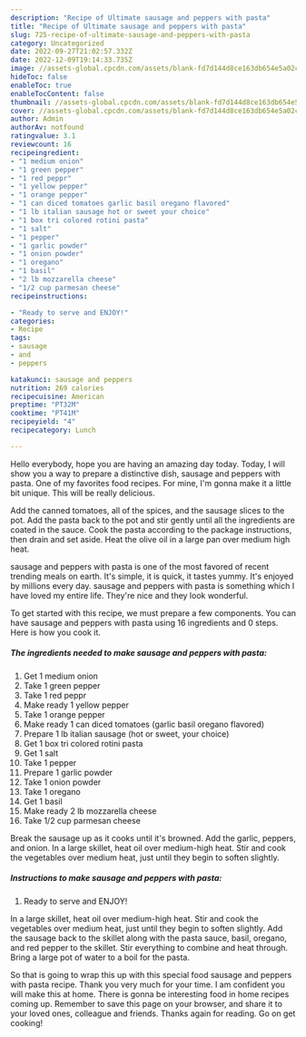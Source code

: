 ```yaml
---
description: "Recipe of Ultimate sausage and peppers with pasta"
title: "Recipe of Ultimate sausage and peppers with pasta"
slug: 725-recipe-of-ultimate-sausage-and-peppers-with-pasta
category: Uncategorized
date: 2022-09-27T21:02:57.332Z
date: 2022-12-09T19:14:33.735Z
image: //assets-global.cpcdn.com/assets/blank-fd7d144d8ce163db654e5a02c40b08a2775adb7897d16e4062681dc7e1b2800f.png
hideToc: false
enableToc: true
enableTocContent: false
thumbnail: //assets-global.cpcdn.com/assets/blank-fd7d144d8ce163db654e5a02c40b08a2775adb7897d16e4062681dc7e1b2800f.png
cover: //assets-global.cpcdn.com/assets/blank-fd7d144d8ce163db654e5a02c40b08a2775adb7897d16e4062681dc7e1b2800f.png
author: Admin
authorAv: notfound
ratingvalue: 3.1
reviewcount: 16
recipeingredient:
- "1 medium onion"
- "1 green pepper"
- "1 red peppr"
- "1 yellow pepper"
- "1 orange pepper"
- "1 can diced tomatoes garlic basil oregano flavored"
- "1 lb italian sausage hot or sweet your choice"
- "1 box tri colored rotini pasta"
- "1 salt"
- "1 pepper"
- "1 garlic powder"
- "1 onion powder"
- "1 oregano"
- "1 basil"
- "2 lb mozzarella cheese"
- "1/2 cup parmesan cheese"
recipeinstructions:

- "Ready to serve and ENJOY!"
categories:
- Recipe
tags:
- sausage
- and
- peppers

katakunci: sausage and peppers 
nutrition: 269 calories
recipecuisine: American
preptime: "PT32M"
cooktime: "PT41M"
recipeyield: "4"
recipecategory: Lunch

---
```



Hello everybody, hope you are having an amazing day today. Today, I will show you a way to prepare a distinctive dish, sausage and peppers with pasta. One of my favorites food recipes. For mine, I'm gonna make it a little bit unique. This will be really delicious.

Add the canned tomatoes, all of the spices, and the sausage slices to the pot. Add the pasta back to the pot and stir gently until all the ingredients are coated in the sauce. Cook the pasta according to the package instructions, then drain and set aside. Heat the olive oil in a large pan over medium high heat.

sausage and peppers with pasta is one of the most favored of recent trending meals on earth. It's simple, it is quick, it tastes yummy. It's enjoyed by millions every day. sausage and peppers with pasta is something which I have loved my entire life. They're nice and they look wonderful.


To get started with this recipe, we must prepare a few components. You can have sausage and peppers with pasta using 16 ingredients and 0 steps. Here is how you cook it.

<!--inarticleads1-->

##### The ingredients needed to make sausage and peppers with pasta:

1. Get 1 medium onion
1. Take 1 green pepper
1. Take 1 red peppr
1. Make ready 1 yellow pepper
1. Take 1 orange pepper
1. Make ready 1 can diced tomatoes (garlic basil oregano flavored)
1. Prepare 1 lb italian sausage (hot or sweet, your choice)
1. Get 1 box tri colored rotini pasta
1. Get 1 salt
1. Take 1 pepper
1. Prepare 1 garlic powder
1. Take 1 onion powder
1. Take 1 oregano
1. Get 1 basil
1. Make ready 2 lb mozzarella cheese
1. Take 1/2 cup parmesan cheese


Break the sausage up as it cooks until it&#39;s browned. Add the garlic, peppers, and onion. In a large skillet, heat oil over medium-high heat. Stir and cook the vegetables over medium heat, just until they begin to soften slightly. 

<!--inarticleads2-->

##### Instructions to make sausage and peppers with pasta:


1. Ready to serve and ENJOY!

In a large skillet, heat oil over medium-high heat. Stir and cook the vegetables over medium heat, just until they begin to soften slightly. Add the sausage back to the skillet along with the pasta sauce, basil, oregano, and red pepper to the skillet. Stir everything to combine and heat through. Bring a large pot of water to a boil for the pasta. 

So that is going to wrap this up with this special food sausage and peppers with pasta recipe. Thank you very much for your time. I am confident you will make this at home. There is gonna be interesting food in home recipes coming up. Remember to save this page on your browser, and share it to your loved ones, colleague and friends. Thanks again for reading. Go on get cooking!
